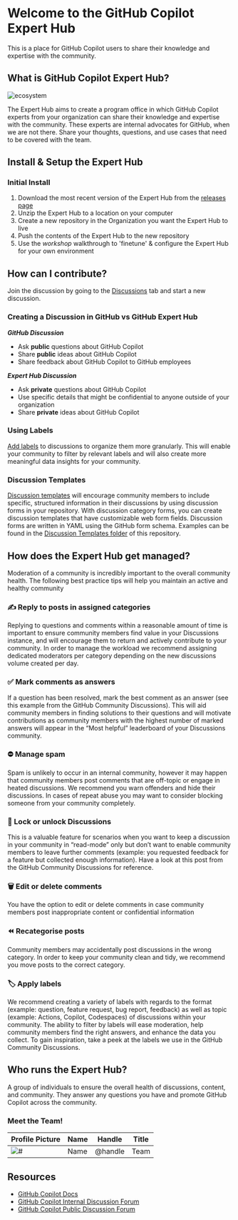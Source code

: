 # Welcome to the GitHub Copilot Expert Hub

This is a place for GitHub Copilot users to share their knowledge and expertise with the community. 

## What is GitHub Copilot Expert Hub? 

![ecosystem](docs/images/copilot-ecosystem-board.svg)

The Expert Hub aims to create a program office in which GitHub Copilot experts from your organization can share their knowledge and expertise with the community. These experts are internal advocates for GitHub, when we are not there. Share your thoughts, questions, and use cases that need to be covered with the team.

## Install & Setup the Expert Hub

### Initial Install

1. Download the most recent version of the Expert Hub from the [releases page](https://github.com/ps-resources/copilot-expert-hub/releases)
2. Unzip the Expert Hub to a location on your computer
3. Create a new repository in the Organization you want the Expert Hub to live
4. Push the contents of the Expert Hub to the new repository
5. Use the *workshop* walkthrough to 'finetune' & configure the Expert Hub for your own environment

## How can I contribute?

Join the discussion by going to the [Discussions](#resources) tab and start a new discussion.

### Creating a Discussion in GitHub vs GitHub Expert Hub

**_GitHub Discussion_** 

- Ask **public** questions about GitHub Copilot
- Share **public** ideas about GitHub Copilot
- Share feedback about GitHub Copilot to GitHub employees

**_Expert Hub Discussion_**

- Ask **private** questions about GitHub Copilot
- Use specific details that might be confidential to anyone outside of your organization
- Share **private** ideas about GitHub Copilot

### Using Labels

[Add labels](https://docs.github.com/en/issues/using-labels-and-milestones-to-track-work/managing-labels) to discussions to organize them more granularly. This will enable your community to filter by relevant labels and will also create more meaningful data insights for your community.

### Discussion Templates 

[Discussion templates](https://docs.github.com/en/discussions/managing-discussions-for-your-community/creating-discussion-category-forms) will encourage community members to include specific, structured information in their discussions by using discussion forms in your repository. With discussion category forms, you can create discussion templates that have customizable web form fields. Discussion forms are written in YAML using the GitHub form schema. Examples can be found in the [Discussion Templates folder](./.github/DISCUSSION_TEMPLATE/) of this repository.

## How does the Expert Hub get managed? 

Moderation of a community is incredibly important to the overall community health. The following best practice tips will help you maintain an active and healthy community

### ✍️ Reply to posts in assigned categories

Replying to questions and comments within a reasonable amount of time is important to ensure community members find value in your Discussions instance, and will encourage them to return and actively contribute to your community. In order to manage the workload we recommend assigning dedicated moderators per category depending on the new discussions volume created per day.

### ✅ Mark comments as answers

If a question has been resolved, mark the best comment as an answer (see this example from the GitHub Community Discussions). This will aid community members in finding solutions to their questions and will motivate contributions as community members with the highest number of marked answers will appear in the “Most helpful” leaderboard of your Discussions community.

### ⛔ Manage spam

Spam is unlikely to occur in an internal community, however it may happen that community members post comments that are off-topic or engage in heated discussions. We recommend you warn offenders and hide their discussions. In cases of repeat abuse you may want to consider blocking someone from your community completely.

### 🔐 Lock or unlock Discussions

This is a valuable feature for scenarios when you want to keep a discussion in your community in “read-mode” only but don’t want to enable community members to leave further comments (example: you requested feedback for a feature but collected enough information). Have a look at this post from the GitHub Community Discussions for reference.

### 🗑️ Edit or delete comments

You have the option to edit or delete comments in case community members post inappropriate content or confidential information 

### ⏪ Recategorise posts

Community members may accidentally post discussions in the wrong category. In order to keep your community clean and tidy, we recommend you move posts to the correct category.

### 🏷️ Apply labels

We recommend creating a variety of labels with regards to the format (example: question, feature request, bug report, feedback) as well as topic (example: Actions, Copilot, Codespaces) of discussions within your community. The ability to filter by labels will ease moderation, help community members find the right answers, and enhance the data you collect. To gain inspiration, take a peek at the labels we use in the GitHub Community Discussions.

## Who runs the Expert Hub?

A group of individuals to ensure the overall health of discussions, content, and community. They answer any questions you have and promote GitHub Copilot across the community. 

### Meet the Team! 

| Profile Picture | Name | Handle | Title |
| --- | --- | --- | --- |
| <img alt="#" src="#"> | Name | @handle  | Team |

## Resources 

- [GitHub Copilot Docs](https://copilot.github.com/)
- [GitHub Copilot Internal Discussion Forum](https://github.com/ps-resources/copilot-expert-hub/discussions)
- [GitHub Copilot Public Discussion Forum](https://github.com/orgs/community/discussions?discussions_q=is%3Aopen+label%3A%22Copilot+for+Business%22+label%3ACopilot+&page=1)
